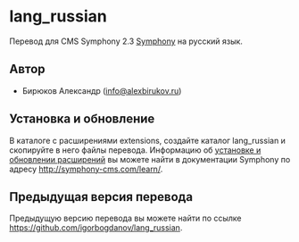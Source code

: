 lang_russian
============

Перевод для CMS Symphony 2.3 [Symphony](http://www.symphony-cms.com) на русский язык.

## Автор

- Бирюков Александр (info@alexbirukov.ru)

## Установка и обновление

В каталоге с расширениями extensions, создайте каталог lang_russian и скопируйте в него файлы перевода.
Информацию об [установке и обновлении расширений](http://symphony-cms.com/learn/tasks/view/install-an-extension/) вы можете найти в документации Symphony по адресу <http://symphony-cms.com/learn/>.

## Предыдущая версия перевода

Предыдущую версию перевода вы можете найти по ссылке <https://github.com/igorbogdanov/lang_russian>.